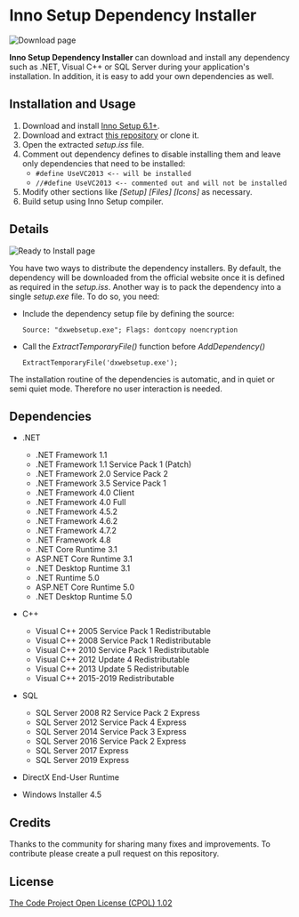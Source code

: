 # Inno Setup Dependency Installer

![Download page](https://user-images.githubusercontent.com/341158/100111336-4727c100-2e6e-11eb-9d80-2c8696718c55.PNG)

**Inno Setup Dependency Installer** can download and install any dependency such as .NET, Visual C++ or SQL Server during your application's installation. In addition, it is easy to add your own dependencies as well.

## Installation and Usage

1. Download and install [Inno Setup 6.1+](https://www.jrsoftware.org/isinfo.php).
2. Download and extract [this repository](https://github.com/DomGries/InnoDependencyInstaller/archive/master.zip) or clone it.
3. Open the extracted _setup.iss_ file.
4. Comment out dependency defines to disable installing them and leave only dependencies that need to be installed:
    - `#define UseVC2013 <-- will be installed`
    - `//#define UseVC2013 <-- commented out and will not be installed`
5. Modify other sections like _[Setup] [Files] [Icons]_ as necessary.
6. Build setup using Inno Setup compiler.

## Details

![Ready to Install page](https://user-images.githubusercontent.com/341158/100111333-468f2a80-2e6e-11eb-91f5-7a35bba5f5a9.PNG)

You have two ways to distribute the dependency installers. By default, the dependency will be downloaded from the official website once it is defined as required in the _setup.iss_. Another way is to pack the dependency into a single _setup.exe_ file. To do so, you need:

* Include the dependency setup file by defining the source:

    `Source: "dxwebsetup.exe"; Flags: dontcopy noencryption`

* Call the _ExtractTemporaryFile()_ function before _AddDependency()_  

    `ExtractTemporaryFile('dxwebsetup.exe');`

The installation routine of the dependencies is automatic, and in quiet or semi quiet mode. Therefore no user interaction is needed.

## Dependencies

* .NET
    * .NET Framework 1.1
    * .NET Framework 1.1 Service Pack 1 (Patch)
    * .NET Framework 2.0 Service Pack 2
    * .NET Framework 3.5 Service Pack 1
    * .NET Framework 4.0 Client
    * .NET Framework 4.0 Full
    * .NET Framework 4.5.2
    * .NET Framework 4.6.2
    * .NET Framework 4.7.2
    * .NET Framework 4.8
    * .NET Core Runtime 3.1
    * ASP.NET Core Runtime 3.1
    * .NET Desktop Runtime 3.1
    * .NET Runtime 5.0
    * ASP.NET Core Runtime 5.0
    * .NET Desktop Runtime 5.0

* C++
    * Visual C++ 2005 Service Pack 1 Redistributable
    * Visual C++ 2008 Service Pack 1 Redistributable
    * Visual C++ 2010 Service Pack 1 Redistributable
    * Visual C++ 2012 Update 4 Redistributable
    * Visual C++ 2013 Update 5 Redistributable
    * Visual C++ 2015-2019 Redistributable

* SQL
    * SQL Server 2008 R2 Service Pack 2 Express
    * SQL Server 2012 Service Pack 4 Express
    * SQL Server 2014 Service Pack 3 Express
    * SQL Server 2016 Service Pack 2 Express
    * SQL Server 2017 Express
    * SQL Server 2019 Express

* DirectX End-User Runtime
* Windows Installer 4.5

## Credits

Thanks to the community for sharing many fixes and improvements. To contribute please create a pull request on this repository.

## License

[The Code Project Open License (CPOL) 1.02](https://github.com/DomGries/InnoDependencyInstaller/blob/master/LICENSE.md)
